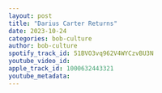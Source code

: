 ```yaml
---
layout: post
title: "Darius Carter Returns"
date: 2023-10-24
categories: bob-culture
author: bob-culture
spotify_track_id: 51BVO3vq962V4WYCzvBU3N
youtube_video_id: 
apple_track_id: 1000632443321
youtube_metadata: 
---
```

